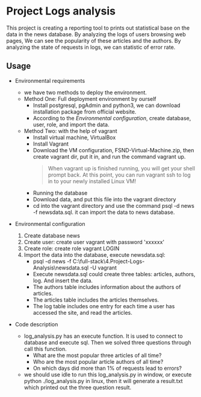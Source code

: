 # Project Logs analysis
This project is creating a reporting tool to prints out statistical base on the data in the news database. 
By analyzing the logs of users browsing web pages, We can see the popularity of these articles and the authors. 
By analyzing the state of requests in logs, we can statistic of error rate.

## Usage
* Environmental requirements
    * we have two methods to deploy the environment.  
    * Method One: Full deployment environment by ourself
         - Install postgresql, pgAdmin and python3, we can download installation package from official website. 
         - According to the *Environmental configuration*, create database, user, role, and import the data.
    * Method Two: with the help of vagrant
         - Install virtual machine, VirtualBox
         - Install Vagrant
         - Download the VM configuration, FSND-Virtual-Machine.zip, then create vagrant dir, put it in, and run the command vagrant up.
            > When vagrant up is finished running, you will get your shell prompt back. 
            > At this point, you can run vagrant ssh to log in to your newly installed Linux VM!
         - Running the database
         - Download data, and put this file into the vagrant directory
         - cd into the vagrant directory and use the command psql -d news -f newsdata.sql. it can import the data to news database.

* Environmental configuration
    1. Create database news
    2. Create user: create user vagrant with password 'xxxxxx'
    3. Create role: create role vagrant LOGIN
    4. Import the data into the database, execute newsdata.sql: 
        - psql -d news -f C:\full-stack\4.Project-Logs-Analysis\newsdata.sql -U vagrant 
        - Execute newsdata.sql could create three tables: articles, authors, log. And insert the data. 
        - The authors table includes information about the authors of articles.
        - The articles table includes the articles themselves.
        - The log table includes one entry for each time a user has accessed the site, and read the articles.

* Code description
    * log_analysis.py has an execute function. It is used to connect to database and execute sql. Then we solved three questions through call this function.
        * What are the most popular three articles of all time? 
        * Who are the most popular article authors of all time? 
        * On which days did more than 1% of requests lead to errors?
    * we should use idle to run this log_analysis.py in window, or execute python ./log_analysis.py in linux,  then it will generate a result.txt which printed out the three question result.
